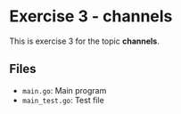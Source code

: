 # Exercise 3 - channels

This is exercise 3 for the topic **channels**.

## Files
- `main.go`: Main program
- `main_test.go`: Test file
